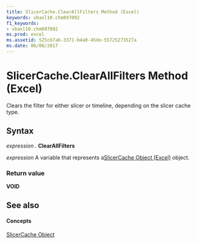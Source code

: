 ```yaml
---
title: SlicerCache.ClearAllFilters Method (Excel)
keywords: vbaxl10.chm897092
f1_keywords:
- vbaxl10.chm897092
ms.prod: excel
ms.assetid: 525cb7ab-3371-b4a0-45de-55725273527a
ms.date: 06/08/2017
---
```



# SlicerCache.ClearAllFilters Method (Excel)

Clears the filter for either slicer or timeline, depending on the slicer cache type.


## Syntax

 _expression_ . **ClearAllFilters**

 _expression_ A variable that represents a[SlicerCache Object (Excel)](Excel.SlicerCache.md) object.


### Return value

 **VOID**


## See also


#### Concepts


[SlicerCache Object](Excel.SlicerCache.md)

